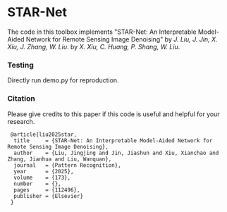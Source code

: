 # STAR-Net
The code in this toolbox implements "STAR-Net: An Interpretable Model-Aided Network for Remote Sensing Image Denoising" by <i>J. Liu, J. Jin, X. Xiu, J. Zhang, W. Liu</i>.
by <i>X. Xiu, C. Huang, P. Shang, W. Liu</i>.

### Testing
Directly run demo.py for reproduction.

### Citation
Please give credits to this paper if this code is useful and helpful for your research.


     @article{liu2025star,
      title     = {STAR-Net: An Interpretable Model-Aided Network for Remote Sensing Image Denoising},
      author    = {Liu, Jingjing and Jin, Jiashun and Xiu, Xianchao and Zhang, Jianhua and Liu, Wanquan},
      journal   = {Pattern Recognition},
      year      = {2025},
      volume    = {173},
      number    = {},
      pages     = {112496},
      publisher = {Elsevier}
     }

